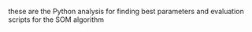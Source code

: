 these are the Python analysis for finding best parameters and evaluation scripts for the SOM algorithm
